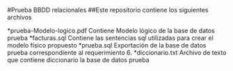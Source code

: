 #Prueba BBDD relacionales
##Este repositorio contiene los siguientes archivos

*prueba-Modelo-logico.pdf
    Contiene Modelo lógico de la base de datos prueba
*facturas.sql
    Contiene las sentencias sql utilizadas para crear el modelo físico propuesto
*prueba.sql
    Exportación de la base de datos prueba correspondiente al requerimiento 6.
*diccionario.txt
    Archivo de texto que contiene diccionario la base de datos prueba

